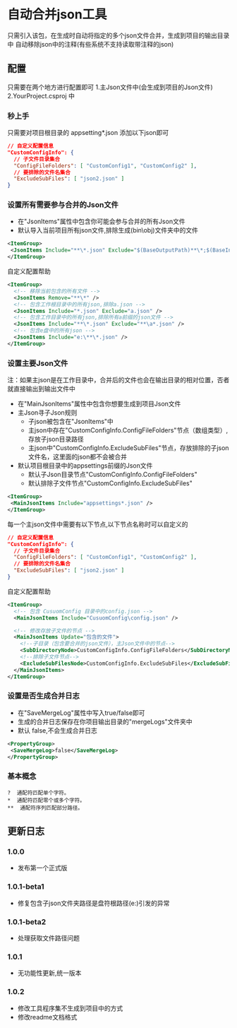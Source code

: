 # 自动合并json工具

只需引入该包，在生成时自动将指定的多个json文件合并，生成到项目的输出目录中
自动移除json中的注释(有些系统不支持读取带注释的json)

## 配置

只需要在两个地方进行配置即可
1.主Json文件中(会生成到项目的Json文件)
2.YourProject.csproj 中

### 秒上手

只需要对项目根目录的 appsetting*.json 添加以下json即可

~~~~json
// 自定义配置信息
"CustomConfigInfo": {
  // 子文件目录集合
  "ConfigFileFolders": [ "CustomConfig1", "CustomConfig2" ],
  // 要排除的文件名集合
  "ExcludeSubFiles": [ "json2.json" ]
}
~~~~

### 设置所有需要参与合并的Json文件

- 在"JsonItems"属性中包含你可能会参与合并的所有Json文件
- 默认导入当前项目所有json文件,排除生成(bin\obj)文件夹中的文件

 ~~~xml
<ItemGroup>
  <JsonItems Include="**\*.json" Exclude="$(BaseOutputPath)**\*;$(BaseIntermediateOutputPath)**\*;" />
</ItemGroup>
~~~

自定义配置帮助

~~~xml
<ItemGroup>
  <!-- 移除当前包含的所有文件 -->
  <JsonItems Remove="**\*" />
  <!-- 包含工作根目录中的所有json,排除a.json -->
  <JsonItems Include="*.json" Exclude="a.json" />
  <!-- 包含工作目录中的所有json,排除所有a前缀的json文件 -->
  <JsonItems Include="**\*.json" Exclude="**\a*.json" />
  <!-- 包含e盘中的所有json -->
  <JsonItems Include="e:\**\*.json" />
</ItemGroup>
~~~

### 设置主要Json文件

注：如果主json是在工作目录中，合并后的文件也会在输出目录的相对位置，否者就直接输出到输出文件中

- 在"MainJsonItems"属性中包含你想要生成到项目Json文件
- 主Json寻子Json规则
  - 子json被包含在"JsonItems"中
  - 主json中存在"CustomConfigInfo.ConfigFileFolders"节点（数组类型）,存放子json目录路径
  - 主json中"CustomConfigInfo.ExcludeSubFiles"节点，存放排除的子json文件名，这里面的json都不会被合并
- 默认项目根目录中的appsettings前缀的Json文件
  - 默认子Json目录节点"CustomConfigInfo.ConfigFileFolders"
  - 默认排除子文件节点"CustomConfigInfo.ExcludeSubFiles"

 ~~~xml
<ItemGroup>
  <MainJsonItems Include="appsettings*.json" />
</ItemGroup>
~~~

每一个主json文件中需要有以下节点,以下节点名称时可以自定义的

~~~json
// 自定义配置信息
"CustomConfigInfo": {
  // 子文件目录集合
  "ConfigFileFolders": [ "CustomConfig1", "CustomConfig2" ],
  // 要排除的文件名集合
  "ExcludeSubFiles": [ "json2.json" ]
}
~~~

自定义配置帮助

~~~xml
<ItemGroup>
  <!-- 包含 CusuomConfig 目录中的config.json -->
  <MainJsonItems Include="CusuomConfig\config.json" />

  <!-- 修改存放子文件的节点 -->
  <MainJsonItems Update="包含的文件">
    <!--子目录（包含要合并的json文件），主Json文件中的节点-->
    <SubDirectoryNode>CustomConfigInfo.ConfigFileFolders</SubDirectoryNode>
    <!--排除子文件节点-->
    <ExcludeSubFilesNode>CustomConfigInfo.ExcludeSubFiles</ExcludeSubFilesNode>
  </MainJsonItems>
</ItemGroup>
~~~

### 设置是否生成合并日志

- 在"SaveMergeLog"属性中写入true/false即可
- 生成的合并日志保存在你项目输出目录的"mergeLogs"文件夹中
- 默认  false,不会生成合并日志

 ~~~xml
<PropertyGroup>
  <SaveMergeLog>false</SaveMergeLog>
</PropertyGroup>
~~~

### 基本概念

~~~text
?  通配符匹配单个字符。
*  通配符匹配零个或多个字符。
**  通配符序列匹配部分路径。
~~~

## 更新日志

### 1.0.0

- 发布第一个正式版

### 1.0.1-beta1

- 修复包含子json文件夹路径是盘符根路径(e:)引发的异常

### 1.0.1-beta2

- 处理获取文件路径问题

### 1.0.1

- 无功能性更新,统一版本

### 1.0.2

- 修改工具程序集不生成到项目中的方式
- 修改readme文档格式
